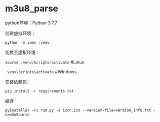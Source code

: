 # m3u8_parse

python环境：Python 3.7.7

创建虚拟环境：

`python -m venv .venv`

切换至虚拟环境：

`source .venv/Scripts/activate` #Linux

`.venv\Scripts\activate` #Windows

安装依赖包：

`pip install -r requirements.txt`

编译：

`pyinstaller -Fc run.py -i icon.ico --version-file=version_info.txt -n=m3u8parse
`